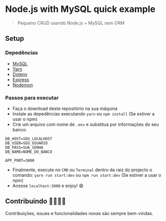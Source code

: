 # Node.js with MySQL quick example

> Pequeno CRUD usando Node.js + MySQL sem ORM

## Setup

### Depedências

- [MySQL](https://github.com/mysqljs/mysql)
- [Yarn](https://yarnpkg.com/)
- [Dotenv](https://github.com/motdotla/dotenv)
- [Express](https://expressjs.com/)
- [Nodemon](https://nodemon.io/)

### Passos para executar

- Faça o download deste repositório na sua máquina
- Instale as depedências executando `yarn` ou `npm install` (Se estiver a usar o npm)
- Crie um arquivo com nome de `.env` e substitua por informações do seu banco:

```
DB_HOST=SEU_LOCALHOST
DB_USER=SEU_USUARIO
DB_PASS=SUA_SENHA
DB_NAME=NOME_DO_BANCO

APP_PORT=3000
```

- Finalmente, execute no `CMD` ou `Terminal` dentro da raiz do projecto o comando: `yarn run start:dev` ou `npm run start:dev` (Se estiver a usar o npm)
- Acesse `localhost:3000` e enjoy! :smile:

## Contribuindo 👨‍👩‍👧‍👧

Contribuições, issues e funcionalidades novas são sempre bem-vindas.